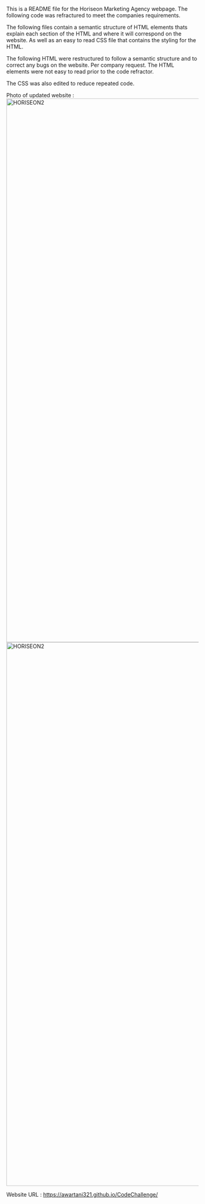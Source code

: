 This is a README file for the Horiseon Marketing Agency webpage. The following code was refractured to meet the companies requirements.

The following files contain a semantic structure of HTML elements thats explain each section of the HTML and where it will correspond on the website. As well as an easy to read CSS file that contains the styling for the HTML.

The following HTML were restructured to follow a semantic structure and to correct any bugs on the website. Per company request. The HTML elements were not easy to read prior to the code refractor.

The CSS was also edited to reduce repeated code.

Photo of updated website : <img width="1422" alt="HORISEON2" src="https://user-images.githubusercontent.com/103685355/164951129-b9ce8c2e-6a7f-49d8-a45e-d0c5f595707e.png">
<img width="1422" alt="HORISEON2" src="https://user-images.githubusercontent.com/103685355/164951129-b9ce8c2e-6a7f-49d8-a45e-d0c5f595707e.png">

Website URL : https://awartani321.github.io/CodeChallenge/



